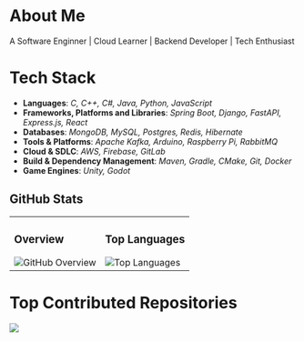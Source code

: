 # About Me
A Software Enginner | Cloud Learner | Backend Developer | Tech Enthusiast

# Tech Stack
- **Languages**: _C, C++, C#, Java, Python, JavaScript_
- **Frameworks, Platforms and Libraries**: _Spring Boot, Django, FastAPI, Express.js, React_
- **Databases**: _MongoDB, MySQL, Postgres, Redis, Hibernate_
- **Tools & Platforms**: _Apache Kafka, Arduino, Raspberry Pi, RabbitMQ_
- **Cloud & SDLC**: _AWS, Firebase, GitLab_
- **Build & Dependency Management**: _Maven, Gradle, CMake, Git, Docker_
- **Game Engines**: _Unity, Godot_
<div id="github-stats">
  <h2>GitHub Stats</h2>
  <div class="stats-container">
    <table style="border-collapse: collapse;">
      <tr>
        <td>
          <div class="stat-section">
            <h3>Overview</h3>
            <img src="https://github-readme-stats.vercel.app/api?username=farout101&theme=dark&hide_border=true&include_all_commits=false&count_private=false" alt="GitHub Overview">
          </div>
        </td>
        <td>
          <div class="stat-section">
            <h3>Top Languages</h3>
            <img src="https://github-readme-stats.vercel.app/api/top-langs/?username=farout101&theme=dark&hide_border=true&include_all_commits=false&count_private=false&layout=compact" alt="Top Languages">
          </div>
        </td>
      </tr>
    </table>
  </div>
</div>


# Top Contributed Repositories
  ![](https://github-contributor-stats.vercel.app/api?username=farout101&limit=5&theme=dark&combine_all_yearly_contributions=true)
